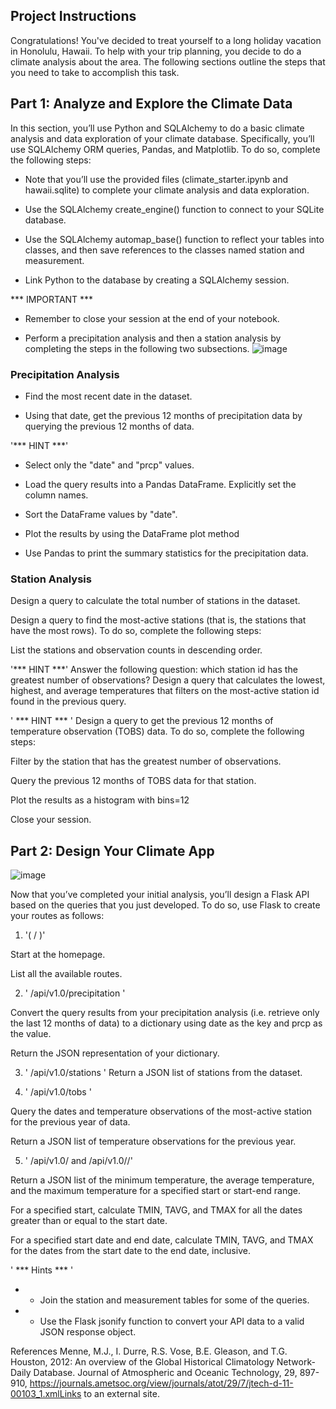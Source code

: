 

## Project Instructions
Congratulations! You've decided to treat yourself to a long holiday vacation in Honolulu, Hawaii. To help with your trip planning, you decide to do a climate analysis about the area. The following sections outline the steps that you need to take to accomplish this task.

## Part 1: Analyze and Explore the Climate Data
In this section, you’ll use Python and SQLAlchemy to do a basic climate analysis and data exploration of your climate database. Specifically, you’ll use SQLAlchemy ORM queries, Pandas, and Matplotlib. To do so, complete the following steps:

- Note that you’ll use the provided files (climate_starter.ipynb and hawaii.sqlite) to complete your climate analysis and data exploration.

- Use the SQLAlchemy create_engine() function to connect to your SQLite database.

- Use the SQLAlchemy automap_base() function to reflect your tables into classes, and then save references to the classes named station and measurement.

- Link Python to the database by creating a SQLAlchemy session.

 *** IMPORTANT ***
- Remember to close your session at the end of your notebook.

- Perform a precipitation analysis and then a station analysis by completing the steps in the following two subsections.
![image](https://github.com/rodneaa/sqlalchemy-challenge/assets/136031276/480334b6-fb47-4342-8e18-2c5523fb99ca)

### Precipitation Analysis
- Find the most recent date in the dataset.

- Using that date, get the previous 12 months of precipitation data by querying the previous 12 months of data.

'*** HINT ***'
- Select only the "date" and "prcp" values.

- Load the query results into a Pandas DataFrame. Explicitly set the column names.

- Sort the DataFrame values by "date".

- Plot the results by using the DataFrame plot method

- Use Pandas to print the summary statistics for the precipitation data.

### Station Analysis
Design a query to calculate the total number of stations in the dataset.

Design a query to find the most-active stations (that is, the stations that have the most rows). To do so, complete the following steps:

List the stations and observation counts in descending order.

'*** HINT ***'
Answer the following question: which station id has the greatest number of observations?
Design a query that calculates the lowest, highest, and average temperatures that filters on the most-active station id found in the previous query.

' *** HINT *** '
Design a query to get the previous 12 months of temperature observation (TOBS) data. To do so, complete the following steps:

Filter by the station that has the greatest number of observations.

Query the previous 12 months of TOBS data for that station.

Plot the results as a histogram with bins=12

Close your session.

## Part 2: Design Your Climate App
![image](https://github.com/rodneaa/sqlalchemy-challenge/assets/136031276/06f8ca62-4358-4b85-bd3d-2851c86b712a)

Now that you’ve completed your initial analysis, you’ll design a Flask API based on the queries that you just developed. To do so, use Flask to create your routes as follows:

1. '( / )'

Start at the homepage.

List all the available routes.

2. ' /api/v1.0/precipitation '

Convert the query results from your precipitation analysis (i.e. retrieve only the last 12 months of data) to a dictionary using date as the key and prcp as the value.

Return the JSON representation of your dictionary.

3. ' /api/v1.0/stations '
Return a JSON list of stations from the dataset.

4. ' /api/v1.0/tobs '

Query the dates and temperature observations of the most-active station for the previous year of data.

Return a JSON list of temperature observations for the previous year.

5. ' /api/v1.0/<start> and /api/v1.0/<start>/<end>'

Return a JSON list of the minimum temperature, the average temperature, and the maximum temperature for a specified start or start-end range.

For a specified start, calculate TMIN, TAVG, and TMAX for all the dates greater than or equal to the start date.

For a specified start date and end date, calculate TMIN, TAVG, and TMAX for the dates from the start date to the end date, inclusive.

' *** Hints *** '
- - Join the station and measurement tables for some of the queries.

- - Use the Flask jsonify function to convert your API data to a valid JSON response object.


References
Menne, M.J., I. Durre, R.S. Vose, B.E. Gleason, and T.G. Houston, 2012: An overview of the Global Historical Climatology Network-Daily Database. Journal of Atmospheric and Oceanic Technology, 29, 897-910, https://journals.ametsoc.org/view/journals/atot/29/7/jtech-d-11-00103_1.xmlLinks to an external site.

